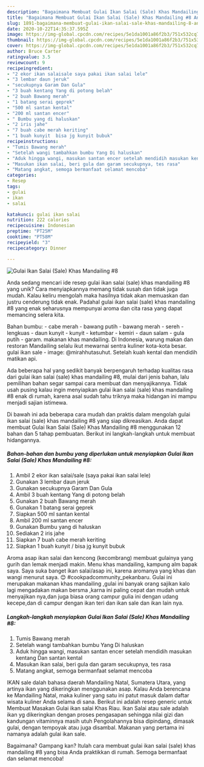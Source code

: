 ```yaml
---
description: "Bagaimana Membuat Gulai Ikan Salai (Sale) Khas Mandailing #8 Anti Gagal"
title: "Bagaimana Membuat Gulai Ikan Salai (Sale) Khas Mandailing #8 Anti Gagal"
slug: 1891-bagaimana-membuat-gulai-ikan-salai-sale-khas-mandailing-8-anti-gagal
date: 2020-10-22T14:35:37.595Z
image: https://img-global.cpcdn.com/recipes/5e1da1001a86f2b3/751x532cq70/gulai-ikan-salai-sale-khas-mandailing-8-foto-resep-utama.jpg
thumbnail: https://img-global.cpcdn.com/recipes/5e1da1001a86f2b3/751x532cq70/gulai-ikan-salai-sale-khas-mandailing-8-foto-resep-utama.jpg
cover: https://img-global.cpcdn.com/recipes/5e1da1001a86f2b3/751x532cq70/gulai-ikan-salai-sale-khas-mandailing-8-foto-resep-utama.jpg
author: Bruce Carter
ratingvalue: 3.5
reviewcount: 9
recipeingredient:
- "2 ekor ikan salaisale saya pakai ikan salai lele"
- "3 lembar daun jeruk"
- "secukupnya Garam Dan Gula"
- "3 buah kentang Yang di potong belah"
- "2 buah Bawang merah"
- "1 batang serai geprek"
- "500 ml santan kental"
- "200 ml santan encer"
- " Bumbu yang di haluskan"
- "2 iris jahe"
- "7 buah cabe merah keriting"
- "1 buah kunyit  bisa jg kunyit bubuk"
recipeinstructions:
- "Tumis Bawang merah"
- "Setelah wangi tambahkan bumbu Yang Di haluskan"
- "Aduk hingga wangi, masukan santan encer setelah mendidih masukan kentang Dan santan kental"
- "Masukan ikan salai, beri gula dan garam secukupnya, tes rasa"
- "Matang angkat, semoga bermanfaat selamat mencoba"
categories:
- Resep
tags:
- gulai
- ikan
- salai

katakunci: gulai ikan salai 
nutrition: 222 calories
recipecuisine: Indonesian
preptime: "PT25M"
cooktime: "PT58M"
recipeyield: "3"
recipecategory: Dinner

---
```



![Gulai Ikan Salai (Sale) Khas Mandailing #8](https://img-global.cpcdn.com/recipes/5e1da1001a86f2b3/751x532cq70/gulai-ikan-salai-sale-khas-mandailing-8-foto-resep-utama.jpg)

Anda sedang mencari ide resep gulai ikan salai (sale) khas mandailing #8 yang unik? Cara menyiapkannya memang tidak susah dan tidak juga mudah. Kalau keliru mengolah maka hasilnya tidak akan memuaskan dan justru cenderung tidak enak. Padahal gulai ikan salai (sale) khas mandailing #8 yang enak seharusnya mempunyai aroma dan cita rasa yang dapat memancing selera kita.

Bahan bumbu: - cabe merah - bawang putih - bawang merah - sereh - lengkuas - daun kunyit - kunyit - ketumbar - kemiri - daun salam - gula putih - garam. makanan khas mandailing. Di Indonesia, warung makan dan restoran Mandailing selalu ikut mewarnai sentra kuliner kota-kota besar. gulai ikan sale - image: @mirahhutasuhut. Setelah kuah kental dan mendidih matikan api.

Ada beberapa hal yang sedikit banyak berpengaruh terhadap kualitas rasa dari gulai ikan salai (sale) khas mandailing #8, mulai dari jenis bahan, lalu pemilihan bahan segar sampai cara membuat dan menyajikannya. Tidak usah pusing kalau ingin menyiapkan gulai ikan salai (sale) khas mandailing #8 enak di rumah, karena asal sudah tahu triknya maka hidangan ini mampu menjadi sajian istimewa.


Di bawah ini ada beberapa cara mudah dan praktis dalam mengolah gulai ikan salai (sale) khas mandailing #8 yang siap dikreasikan. Anda dapat membuat Gulai Ikan Salai (Sale) Khas Mandailing #8 menggunakan 12 bahan dan 5 tahap pembuatan. Berikut ini langkah-langkah untuk membuat hidangannya.

<!--inarticleads1-->

##### Bahan-bahan dan bumbu yang diperlukan untuk menyiapkan Gulai Ikan Salai (Sale) Khas Mandailing #8:

1. Ambil 2 ekor ikan salai/sale (saya pakai ikan salai lele)
1. Gunakan 3 lembar daun jeruk
1. Gunakan secukupnya Garam Dan Gula
1. Ambil 3 buah kentang Yang di potong belah
1. Gunakan 2 buah Bawang merah
1. Gunakan 1 batang serai geprek
1. Siapkan 500 ml santan kental
1. Ambil 200 ml santan encer
1. Gunakan  Bumbu yang di haluskan
1. Sediakan 2 iris jahe
1. Siapkan 7 buah cabe merah keriting
1. Siapkan 1 buah kunyit / bisa jg kunyit bubuk


Aroma asap ikan salai dan kencong (kecombrang) membuat gulainya yang gurih dan lemak menjadi makin. Menu khas mandailing, kampung alm bapak saya. Saya suka banget ikan salai/asap ini, karena aromanya yang khas dan wangi menurut saya. 😊 #cookpadcommunity_pekanbaru. Gulai ini merupakan makanan khas mandailing ,gulai ini banyak orang sajikan kalo lagi mengadakan makan bersma ,karna ini paling cepat dan mudah untuk menyajikan nya,dan juga biasa orang campur gulia ini dengan udang kecepe,dan di campur dengan ikan teri dan ikan sale dan ikan lain nya. 

<!--inarticleads2-->

##### Langkah-langkah menyiapkan Gulai Ikan Salai (Sale) Khas Mandailing #8:

1. Tumis Bawang merah
1. Setelah wangi tambahkan bumbu Yang Di haluskan
1. Aduk hingga wangi, masukan santan encer setelah mendidih masukan kentang Dan santan kental
1. Masukan ikan salai, beri gula dan garam secukupnya, tes rasa
1. Matang angkat, semoga bermanfaat selamat mencoba


IKAN sale dalah bahasa daerah Mandailing Natal, Sumatera Utara, yang artinya ikan yang dikeringkan menggunakan asap. Kalau Anda berencana ke Mandailing Natal, maka kuliner yang satu ini patut masuk dalam daftar wisata kuliner Anda selama di sana. Berikut ini adalah resep generic untuk Membuat Masakan Gulai ikan salai Khas Riau. Ikan Salai atau sale adalah ikan yg dikeringkan dengan proses pengasapan sehingga nilai gizi dan kandungan vitaminnya masih utuh Pengolahannya bisa dipindang, dimasak gulai, dengan tempoyak atau juga disambal. Makanan yang pertama ini namanya adalah gulai ikan sale. 

Bagaimana? Gampang kan? Itulah cara membuat gulai ikan salai (sale) khas mandailing #8 yang bisa Anda praktikkan di rumah. Semoga bermanfaat dan selamat mencoba!
